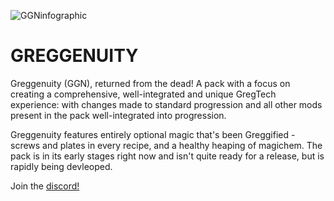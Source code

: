 ![GGNinfographic](https://user-images.githubusercontent.com/81778675/219974982-2eebe7a1-1a67-4892-b706-cb205167201f.png)
# GREGGENUITY


Greggenuity (GGN), returned from the dead!
A pack with a focus on creating a comprehensive, well-integrated and unique GregTech experience: with changes made to standard progression and all other mods present in the pack well-integrated into progression.

Greggenuity features entirely optional magic that's been Greggified - screws and plates in every recipe, and a healthy heaping of magichem. The pack is in its early stages right now and isn't quite ready for a release, but is rapidly being devleoped.

Join the [discord!](https://discord.gg/NrGVcEZCQM)
